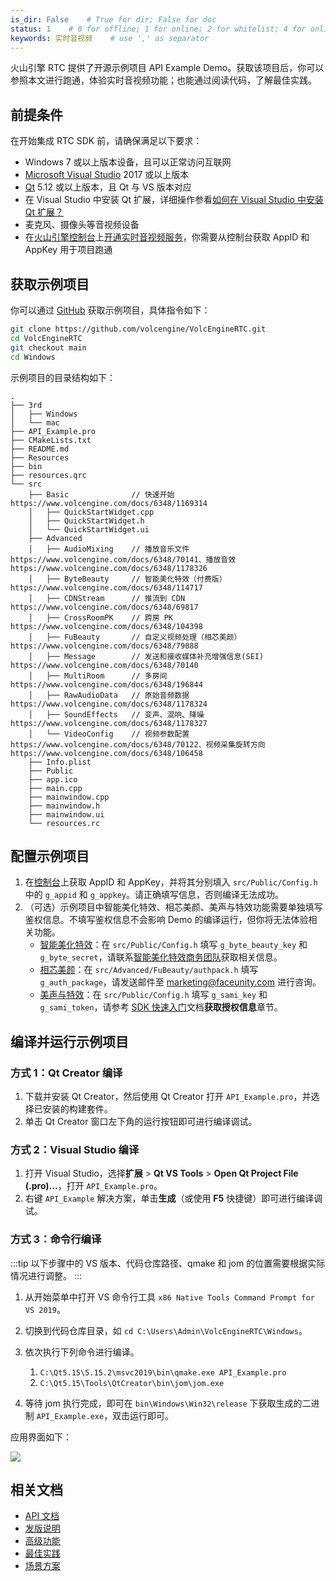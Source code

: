 ```yaml
---
is_dir: False    # True for dir; False for doc
status: 1    # 0 for offline; 1 for online; 2 for whitelist; 4 for online but hidden in TOC
keywords: 实时音视频    # use ',' as separator
---
```


火山引擎 RTC 提供了开源示例项目 API Example Demo。获取该项目后，你可以参照本文进行跑通，体验实时音视频功能；也能通过阅读代码，了解最佳实践。

## 前提条件

在开始集成 RTC SDK 前，请确保满足以下要求：
- Windows 7 或以上版本设备，且可以正常访问互联网
- [Microsoft Visual Studio](https://visualstudio.microsoft.com/vs/getting-started/) 2017 或以上版本
- [Qt](https://download.qt.io/archive/online_installers/4.6/) 5.12 或以上版本，且 Qt 与 VS 版本对应
- 在 Visual Studio 中安装 Qt 扩展，详细操作参看[如何在 Visual Studio 中安装 Qt 扩展？](https://www.volcengine.com/docs/6348/1168051)
- 麦克风、摄像头等音视频设备
- 在[火山引擎控制台](https://console.volcengine.com/auth/login/)上[开通实时音视频服务](https://www.volcengine.com/docs/6348/69865)，你需要从控制台获取 AppID 和 AppKey 用于项目跑通

## 获取示例项目

你可以通过 [GitHub](https://github.com/volcengine/VolcEngineRTC) 获取示例项目，具体指令如下：

```bash
git clone https://github.com/volcengine/VolcEngineRTC.git
cd VolcEngineRTC
git checkout main
cd Windows
```

示例项目的目录结构如下：

```
.
├── 3rd
│   ├── Windows
│   └── mac
├── API_Example.pro
├── CMakeLists.txt
├── README.md
├── Resources
├── bin
├── resources.qrc
└── src
    ├── Basic              // 快速开始 https://www.volcengine.com/docs/6348/1169314
    │   ├── QuickStartWidget.cpp
    │   ├── QuickStartWidget.h
    │   └── QuickStartWidget.ui
    ├── Advanced
    │   ├── AudioMixing    // 播放音乐文件 https://www.volcengine.com/docs/6348/70141、播放音效 https://www.volcengine.com/docs/6348/1178326
    │   ├── ByteBeauty     // 智能美化特效（付费版） https://www.volcengine.com/docs/6348/114717
    │   ├── CDNStream      // 推流到 CDN https://www.volcengine.com/docs/6348/69817
    │   ├── CrossRoomPK    // 跨房 PK https://www.volcengine.com/docs/6348/104398
    │   ├── FuBeauty       // 自定义视频处理（相芯美颜） https://www.volcengine.com/docs/6348/79888
    │   ├── Message        // 发送和接收媒体补充增强信息(SEI) https://www.volcengine.com/docs/6348/70140
    │   ├── MultiRoom      // 多房间 https://www.volcengine.com/docs/6348/196844
    │   ├── RawAudioData   // 原始音频数据 https://www.volcengine.com/docs/6348/1178324
    │   ├── SoundEffects   // 变声、混响、降噪 https://www.volcengine.com/docs/6348/1178327
    │   └── VideoConfig    // 视频参数配置 https://www.volcengine.com/docs/6348/70122、视频采集旋转方向 https://www.volcengine.com/docs/6348/106458
    ├── Info.plist
    ├── Public
    ├── app.ico
    ├── main.cpp
    ├── mainwindow.cpp
    ├── mainwindow.h
    ├── mainwindow.ui
    └── resources.rc
```

## 配置示例项目

1. 在[控制台](https://console.volcengine.com/rtc/listRTC)上获取 AppID 和 AppKey，并将其分别填入 `src/Public/Config.h` 中的 `g_appid` 和 `g_appkey`。请正确填写信息，否则编译无法成功。
2. （可选）示例项目中智能美化特效、相芯美颜、美声与特效功能需要单独填写鉴权信息。不填写鉴权信息不会影响 Demo 的编译运行，但你将无法体验相关功能。
   - [智能美化特效](https://www.volcengine.com/docs/6705/1160378)：在 `src/Public/Config.h` 填写 `g_byte_beauty_key` 和 `g_byte_secret`，请联系[智能美化特效商务团队](https://www.volcengine.com/docs/6705/101956)获取相关信息。
   - [相芯美颜](https://www.faceunity.com/developer/)：在 `src/Advanced/FuBeauty/authpack.h` 填写 `g_auth_package`，请发送邮件至 marketing@faceunity.com 进行咨询。
   - [美声与特效](https://www.volcengine.com/docs/6489/171423)：在 `src/Public/Config.h` 填写 `g_sami_key` 和 `g_sami_token`，请参考 [SDK 快速入门](https://www.volcengine.com/docs/6489/171423)文档**获取授权信息**章节。

## 编译并运行示例项目

### 方式 1：Qt Creator 编译

1. 下载并安装 Qt Creator，然后使用 Qt Creator 打开 `API_Example.pro`，并选择已安装的构建套件。
2. 单击 Qt Creator 窗口左下角的运行按钮即可进行编译调试。

### 方式 2：Visual Studio 编译

1. 打开 Visual Studio，选择**扩展** > **Qt VS Tools** > **Open Qt Project File (.pro)...**，打开 `API_Example.pro`。
2. 右键 `API_Example` 解决方案，单击**生成**（或使用 **F5** 快捷键）即可进行编译调试。

### 方式 3：命令行编译

:::tip
以下步骤中的 VS 版本、代码仓库路径、qmake 和 jom 的位置需要根据实际情况进行调整。
:::

1. 从开始菜单中打开 VS 命令行工具 `x86 Native Tools Command Prompt for VS 2019`。
2. 切换到代码仓库目录，如 `cd C:\Users\Admin\VolcEngineRTC\Windows`。
3. 依次执行下列命令进行编译。

	1. `C:\Qt5.15\5.15.2\msvc2019\bin\qmake.exe API_Example.pro`
	2. `C:\Qt5.15\Tools\QtCreator\bin\jom\jom.exe`

4. 等待 jom 执行完成，即可在 `bin\Windows\Win32\release` 下获取生成的二进制 `API_Example.exe`，双击运行即可。

应用界面如下：

![](https://portal.volccdn.com/obj/volcfe/cloud-universal-doc/upload_15ad07d66e30474c6a83d121db457bac.png)

## 相关文档

- [API 文档](https://www.volcengine.com/docs/6348/70094)
- [发版说明](https://www.volcengine.com/docs/6348/110078)
- [高级功能](https://www.volcengine.com/docs/6348/69814)
- [最佳实践](https://www.volcengine.com/docs/6348/130768)
- [场景方案](https://www.volcengine.com/docs/6348/70008)
